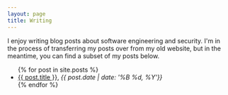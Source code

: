 ```yaml
---
layout: page
title: Writing
---
```


I enjoy writing blog posts about software engineering and security. I'm in the process of transferring my posts over from my old website, but in the meantime, you can find a subset of my posts below.

<ul>
{% for post in site.posts %}
    <li>
      <a href="{{ post.url }}">{{ post.title }}</a>,
      <i class="no-wrap">{{ post.date | date: '%B %d, %Y'}}</i>
    </li>
{% endfor %}
</ul>
